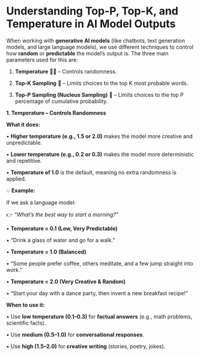 # Understanding Top-P, Top-K, and Temperature in AI Model Outputs

When working with **generative AI models** (like chatbots, text generation models, and large language models), we use different techniques to control how **random** or **predictable** the model’s output is. The three main parameters used for this are:

1.	**Temperature** 🥵🥶 – Controls randomness.

2.	**Top-K Sampling** 🎯 – Limits choices to the top K most probable words.

3.	**Top-P Sampling (Nucleus Sampling)** 🌊 – Limits choices to the top P percentage of cumulative probability.

**1. Temperature – Controls Randomness**

**What it does:**

•	**Higher temperature (e.g., 1.5 or 2.0)** makes the model more creative and unpredictable.

•	**Lower temperature (e.g., 0.2 or 0.3)** makes the model more deterministic and repetitive.

•	**Temperature of 1.0** is the default, meaning no extra randomness is applied.

💡 **Example:**

If we ask a language model:

👉 *“What’s the best way to start a morning?”*

•	**Temperature = 0.1 (Low, Very Predictable)**

•	“Drink a glass of water and go for a walk.”

•	**Temperature = 1.0 (Balanced)**

•	“Some people prefer coffee, others meditate, and a few jump straight into work.”

•	**Temperature = 2.0 (Very Creative & Random)**

•	“Start your day with a dance party, then invent a new breakfast recipe!”

**When to use it:**

•	Use **low temperature (0.1–0.3)** for **factual answers** (e.g., math problems, scientific facts).

•	Use **medium (0.5–1.0)** for **conversational responses**.

•	Use **high (1.5–2.0)** for **creative writing** (stories, poetry, jokes).